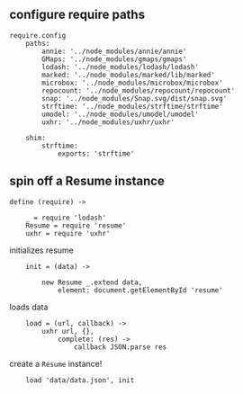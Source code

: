 ## configure require paths

	require.config
		paths:
			annie: '../node_modules/annie/annie'
			GMaps: '../node_modules/gmaps/gmaps'
			lodash: '../node_modules/lodash/lodash'
			marked: '../node_modules/marked/lib/marked'
			microbox: '../node_modules/microbox/microbox'
			repocount: '../node_modules/repocount/repocount'
			snap: '../node_modules/Snap.svg/dist/snap.svg'
			strftime: '../node_modules/strftime/strftime'
			umodel: '../node_modules/umodel/umodel'
			uxhr: '../node_modules/uxhr/uxhr'

		shim:
			strftime:
				exports: 'strftime'

## spin off a Resume instance

	define (require) ->

		_ = require 'lodash'
		Resume = require 'resume'
		uxhr = require 'uxhr'

initializes resume

		init = (data) ->

			new Resume _.extend data,
				element: document.getElementById 'resume'

loads data

		load = (url, callback) ->
			uxhr url, {},
				complete: (res) ->
					callback JSON.parse res

create a `Resume` instance!

		load 'data/data.json', init